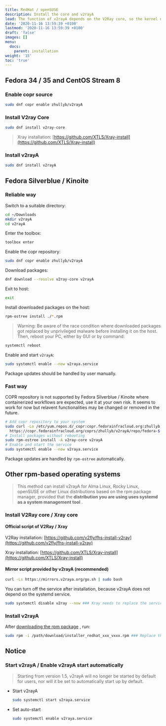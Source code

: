 ```yaml
---
title: RedHat / openSUSE
description: Install the core and v2rayA
lead: The function of v2rayA depends on the V2Ray core, so the kernel needs to be installed.
date: '2020-11-16 13:59:39 +0100'
lastmod: '2020-11-16 13:59:39 +0100'
draft: 'false'
images: []
menu:
  docs:
    parent: installation
weight: '15'
toc: 'true'
---
```


## Fedora 34 / 35 and CentOS Stream 8

### Enable copr source

```bash
sudo dnf copr enable zhullyb/v2rayA
```

### Install V2ray Core

```bash
sudo dnf install v2ray-core
```

> Xray installation: [https://github.com/XTLS/Xray-install](https://github.com/XTLS/Xray-install)

### Install v2rayA

```bash
sudo dnf install v2rayA
```

## Fedora Silverblue / Kinoite

### Reliable way

Switch to a suitable directory:
```bash
cd ~/Downloads
mkdir v2rayA
cd v2rayA
```

Enter the toolbox:
```bash
toolbox enter
```

Enable the copr repository:
```bash
sudo dnf copr enable zhullyb/v2rayA
```

Download packages:
```bash
dnf download --resolve v2ray-core v2rayA
```

Exit to host:
```bash
exit
```

Install downloaded packages on the host:
```bash
rpm-ostree install ./*.rpm
```

> Warning: Be aware of the race condition where downloaded packages got replaced by unprivileged malware before installing it on the host.
Then, reboot your PC, either by GUI or by command:
```bash
systemctl reboot
```

Enable and start `v2rayA`:
```bash
sudo systemctl enable --now v2raya.service
```

Package updates should be handled by user manually.

### Fast way

COPR repository is not supported by Fedora Silverblue / Kinoite where containerized workflows are expected, use it at your own risk. It seems to work for now but relavent functionalities may be changed or removed in the future.

```bash
# Add copr repository to your system
sudo curl -Lo /etc/yum.repos.d/_copr:copr.fedorainfracloud.org:zhullyb:v2rayA.repo \
  https://copr.fedorainfracloud.org/coprs/zhullyb/v2rayA/repo/fedora-$(rpm -E %fedora)/zhullyb-v2rayA-fedora-$(rpm -E %fedora).repo
# Install packages without rebooting
sudo rpm-ostree install -A v2ray-core v2rayA
# Enable and start the service
sudo systemctl enable --now v2raya.service
```

Package updates are handled by `rpm-ostree` automatically.


## Other rpm-based operating systems

> This method can install v2rayA for Alma Linux, Rocky Linux, openSUSE or other Linux distributions based on the rpm package manager, provided that the **distribution you are using uses systemd as a system management tool** .

### Install V2Ray core / Xray core

#### Official script of V2Ray / Xray

V2Ray installation: [https://github.com/v2fly/fhs-install-v2ray](https://github.com/v2fly/fhs-install-v2ray)

Xray installation: [https://github.com/XTLS/Xray-install](https://github.com/XTLS/Xray-install)

#### Mirror script provided by v2rayA (recommended)

```bash
curl -Ls https://mirrors.v2raya.org/go.sh | sudo bash
```

You can turn off the service after installation, because v2rayA does not depend on the systemd service.

```bash
sudo systemctl disable v2ray --now ### Xray needs to replace the service with xray
```

### Install v2rayA

After [downloading the rpm package](https://github.com/v2rayA/v2rayA/releases) , run:

```bash
sudo rpm -i /path/download/installer_redhat_xxx_vxxx.rpm ### Replace the actual path where the rpm package is located by yourself
```

## Notice

### Start v2rayA / Enable v2rayA start automatically

> Starting from version 1.5, v2rayA will no longer be started by default for users, nor will it be set to automatically start up by default.

- Start v2rayA

    ```bash
    sudo systemctl start v2raya.service
    ```

- Set auto-start

    ```bash
    sudo systemctl enable v2raya.service
    ```
